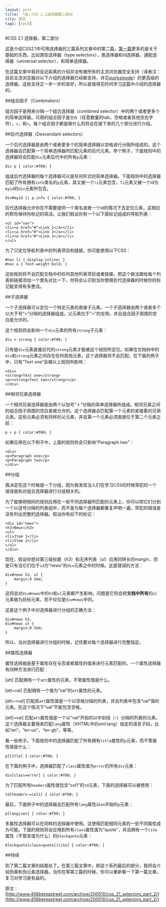 ```yaml
---
layout: post
title: 「译」CSS 2.1选择器第二部分
city: 南京
tags: [tech]
---
```


#CSS 2.1 选择器，第二部分

这是介绍CSS2.1中可用选择器的三篇系列文章中的第二篇。[第一篇](/css-21-selectors-part-1.html)更多的是关于基础的东西，比如类型选择器（type selectors），类选择器和id选择器，通配选择器（universal selector），和简单选择器。

在这篇文章中我将会近距离的介绍并没有被所有的主流浏览器完全支持（译者注：目前主流浏览器对以下介绍的选择器已经都支持，详见[quirksmode](http://www.quirksmode.org/css/selectors/)）的更高级的选择器。这些支持正一步一步的变好，所以是值得花时间学习这篇中介绍的选择器的。

##组合因子（Combinators）

组合因子是用来分隔一个组合选择器（combined selector）中的两个或者更多个的简单选择器。可用的组合因子是`空白`（任意数量的tab，空格或者其他空白字符），`>`，和`+`。每个组合因子都是做什么的将会在接下来的几个部分进行介绍。

##后代选择器（Descendant selectors）

一个后代选择器是由两个或者更多个的简单选择器以空格进行分隔所组成的。这个选择器会匹配第一个简单选择器所匹配元素的后代元素。举个例子，下面规则中的选择器将会匹配`div`元素后代中的所有`p`元素：

	div p { color:#f00; }

组成后代选择器的每个选择器可以是任何形式的简单选择器。下面规则中的选择器匹配了所有拥有`info`类名的`p`元素，其又被一个`li`元素包含，`li`元素又被一个id为`myid`的`div`元素所包含。

	div#myid li p.info { color:#f00; }

后代选择器允许你在不需要提供一个类名或者一个id的情况下去定位元素，这相应的帮你保持你标记的简洁。让我们假设你有一个以下面标记组成的导航列表：

	<ul id="nav">
	<li><a href="#">Link 1</a></li>
	<li><a href="#">Link 2</a></li>
	<li><a href="#">Link 3</a></li>
	</ul>
	
为了只定位导航列表中的列表项目和链接，你可能使用以下CSS：

	#nav li { display:inline; }
	#nav a { font-weight:bold; }

这些规则将不会匹配文档中的任何其他列表项目或者链接。把这个做法跟给每个列表和链接添加一个类名对比一下，你将会认识到当你使用后代选择器的时候你的标记能变得有多整洁。

##子选择器

一个子选择器可以定位一个特定元素的直接子元素。一个子选择器由两个或者多个以大于号“>”分隔的选择器组成。父元素位于“>”的左侧，并且组合因子周围的空白是允许的。

这个规则将会影响一个`div`元素的所有`strong`子元素：

	div > strong { color:#f00; }

只有是`div`元素直接后代的`strong`元素才能被这个规则所定位。如果在文档树中的`div`和`strong`元素之间存在任何其他元素，这个选择器将不会匹配。在下面的例子中，只有“Text one”会被以上规则所影响：

	<div>
	<strong>Text one</strong>
	<p><strong>Text two</strong></p>
	</div>

##相邻兄弟选择器

一个相邻兄弟选择器是由两个以加号“＋”分隔的简单选择器所组成。相邻兄弟之间的组合因子周围的空白是被允许的。这个选择器会匹配第一个元素的紧接着的兄弟元素。这些元素必须有同样的父元素，并且第一个元素必须直接位于第二个元素之前：

	p + p { color:#f00; }

如果应用在以下例子中，上面的规则将会只影响“Paragraph two”：

	<div>
	<p>Paragraph one</p>
	<p>Paragraph two</p>
	</div>

##分组

我决定在这个时候提一下分组，因为我发现当人们在学习CSS的时候常犯的一个错误是和对组合选择器进行分组相关的。

为了能够把相同的规则应用在一些不同选择器所匹配的元素上，你可以把它们分到一个以逗号分隔的列表组中，而不是为每个选择器都重复声明一遍。常犯的错误是没有列出完整的选择器。假设你有如下的标记：

	<div id="news">
	<h3>News</h3>
	<ul>
	<li>Item 1</li>
	<li>Item 2</li>
	</ul>
	</div>

现在，假设你想对第三级标题（h3）和无序列表（ul）应用同样长的margin，但是只有当它们位于`id`为“news”的`div`元素之中的时候。这是错误的方法：

	div#news h3, ul {
		margin:0 2em;
	}

这将会对`div#news`中的`h3`和`ul`元素都产生影响。问题是它将会把**文档中所有**的`ul`元素做为目标元素，而不仅仅是`div#news`中的。

这是这个例子中对选择器进行分组的正确方法：

	div#news h3,
	div#news ul {
		margin:0 2em;
	}

所以，当对选择器进行分组的时候，记住要对每个选择器进行完整指定。

##属性选择器

属性选择器是基于属性存在与否或者属性的值来进行元素匹配的。一个属性选择器有四种方法进行匹配：

[att]
匹配拥有一个`att`属性的元素，不管属性值是什么。

[att=val]
匹配拥有一个值为“val”的`att`属性的元素。

[att~=val]
匹配其`att`属性值是一个以空格分隔的列表，并且列表中包含“val”值的元素。在这个情况下“val”不能包含空格。

[att|=val]
匹配`att`属性值是一个以“val”开始的以中划线（-）分隔的列表的元素。这个选择器主要用来匹配`lang`属性（XHTML中的xml:lang）指定的语言子码，比如“en”，“en-us”，“en-gb”，等等。

看一些例子。下面规则中的选择器匹配了所有拥有`title`属性的`p`元素，而不管属性值是什么：

	p[title] { color:#f00; }

在下面的例子中，选择器匹配了`class`属性值为`error`的所有`div`元素：

	div[class=error] { color:#f00; }

为了匹配所有`headers`属性值包含“col1”的`td`元素，下面的选择器可以被使用：

	td[headers~=col1] { color:#f00; }
	
最后，下面例子中的选择器会匹配所有`lang`属性以`en`开始的`p`元素：

	p[lang|=en] { color:#f00; }

多属性选择器可以在同样的选择器中使用。这使得匹配相同元素的一些不同属性成为可能。下面的规则将会应用到所有`class`属性值为“quote”，并且拥有一个`cite`属性（不管其值为什么）的`blockquote`元素：

	blockquote[class=quote][cite] { color:#f00; }

##待续

到了第二篇文章的结尾处了。在第三篇文章中，即这个系列最后的部分，我将会介绍伪类和伪元素选择器。当你在等第三篇的时候，你可以重新看一下第一篇文章。复习对学习是有益的。

原文：[http://www.456bereastreet.com/archive/200510/css_21_selectors_part_2/](http://www.456bereastreet.com/archive/200510/css_21_selectors_part_2/)